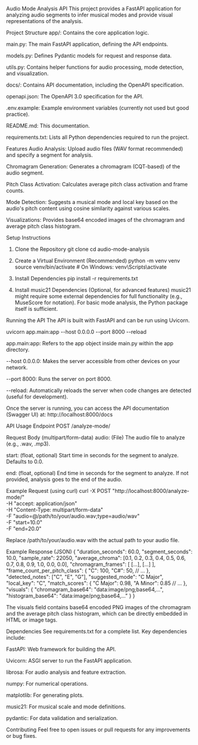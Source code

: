 Audio Mode Analysis API
This project provides a FastAPI application for analyzing audio segments to infer musical modes and provide visual representations of the analysis.

Project Structure
app/: Contains the core application logic.

main.py: The main FastAPI application, defining the API endpoints.

models.py: Defines Pydantic models for request and response data.

utils.py: Contains helper functions for audio processing, mode detection, and visualization.

docs/: Contains API documentation, including the OpenAPI specification.

openapi.json: The OpenAPI 3.0 specification for the API.

.env.example: Example environment variables (currently not used but good practice).

README.md: This documentation.

requirements.txt: Lists all Python dependencies required to run the project.

Features
Audio Analysis: Upload audio files (WAV format recommended) and specify a segment for analysis.

Chromagram Generation: Generates a chromagram (CQT-based) of the audio segment.

Pitch Class Activation: Calculates average pitch class activation and frame counts.

Mode Detection: Suggests a musical mode and local key based on the audio's pitch content using cosine similarity against various scales.

Visualizations: Provides base64 encoded images of the chromagram and average pitch class histogram.

Setup Instructions
1. Clone the Repository
git clone <repository-url>
cd audio-mode-analysis

2. Create a Virtual Environment (Recommended)
python -m venv venv
source venv/bin/activate  # On Windows: venv\Scripts\activate

3. Install Dependencies
pip install -r requirements.txt

4. Install music21 Dependencies (Optional, for advanced features)
music21 might require some external dependencies for full functionality (e.g., MuseScore for notation). For basic mode analysis, the Python package itself is sufficient.

Running the API
The API is built with FastAPI and can be run using Uvicorn.

uvicorn app.main:app --host 0.0.0.0 --port 8000 --reload

app.main:app: Refers to the app object inside main.py within the app directory.

--host 0.0.0.0: Makes the server accessible from other devices on your network.

--port 8000: Runs the server on port 8000.

--reload: Automatically reloads the server when code changes are detected (useful for development).

Once the server is running, you can access the API documentation (Swagger UI) at:
http://localhost:8000/docs

API Usage
Endpoint
POST /analyze-mode/

Request Body (multipart/form-data)
audio: (File) The audio file to analyze (e.g., .wav, .mp3).

start: (float, optional) Start time in seconds for the segment to analyze. Defaults to 0.0.

end: (float, optional) End time in seconds for the segment to analyze. If not provided, analysis goes to the end of the audio.

Example Request (using curl)
curl -X POST "http://localhost:8000/analyze-mode/" \
  -H "accept: application/json" \
  -H "Content-Type: multipart/form-data" \
  -F "audio=@/path/to/your/audio.wav;type=audio/wav" \
  -F "start=10.0" \
  -F "end=20.0"

Replace /path/to/your/audio.wav with the actual path to your audio file.

Example Response (JSON)
{
  "duration_seconds": 60.0,
  "segment_seconds": 10.0,
  "sample_rate": 22050,
  "average_chroma": [0.1, 0.2, 0.3, 0.4, 0.5, 0.6, 0.7, 0.8, 0.9, 1.0, 0.0, 0.0],
  "chromagram_frames": [
    [...],
    [...]
  ],
  "frame_count_per_pitch_class": {
    "C": 100,
    "C#": 50,
    // ...
  },
  "detected_notes": ["C", "E", "G"],
  "suggested_mode": "C Major",
  "local_key": "C",
  "match_scores": {
    "C Major": 0.98,
    "A Minor": 0.85
    // ...
  },
  "visuals": {
    "chromagram_base64": "data:image/png;base64,...",
    "histogram_base64": "data:image/png;base64,..."
  }
}

The visuals field contains base64 encoded PNG images of the chromagram and the average pitch class histogram, which can be directly embedded in HTML or image tags.

Dependencies
See requirements.txt for a complete list. Key dependencies include:

FastAPI: Web framework for building the API.

Uvicorn: ASGI server to run the FastAPI application.

librosa: For audio analysis and feature extraction.

numpy: For numerical operations.

matplotlib: For generating plots.

music21: For musical scale and mode definitions.

pydantic: For data validation and serialization.

Contributing
Feel free to open issues or pull requests for any improvements or bug fixes.